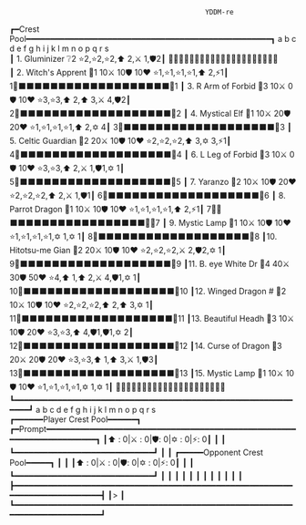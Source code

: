                                                     YDDM-re                                                      
┏━Crest Pool━━━━━━━━━━━━━━━━━━━━━━━━━━━━━━━━━━━━━━━━━━━━━━━━━━━┓     a b c d e f g h i j k l m n o p q r s     
┃ 1. Gluminizer      ❔2                ⭐2,⭐2,⭐2,⬆️ 2,⚔️ 1,🛡️2┃   🔲🔲🔲🔲🔲🔲🔲🔲🔲🔲🔲🔲🔲🔲🔲🔲🔲🔲🔲🔲🔲  
┃ 2. Witch's Apprent 🧙1 10⚔️  10🛡️ 10❤️  ⭐1,⭐1,⭐1,⭐1,⬆️ 2,⚡1┃  1🔲⬛⬛⬛⬛⬛⬛⬛⬛⬛⬛⬛⬛⬛⬛⬛⬛⬛⬛⬛🔲1 
┃ 3. R Arm of Forbid 🧙3 10⚔️   0🛡️ 10❤️  ⭐3,⭐3,⬆️ 2,⬆️ 3,⚔️ 4,🛡️2┃  2🔲⬛⬛⬛⬛⬛⬛⬛⬛⬛⬛⬛⬛⬛⬛⬛⬛⬛⬛⬛🔲2 
┃ 4. Mystical Elf    🧙1 10⚔️  20🛡️ 20❤️  ⭐1,⭐1,⭐1,⭐1,⬆️ 2,✡️ 4┃  3🔲⬛⬛⬛⬛⬛⬛⬛⬛⬛⬛⬛⬛⬛⬛⬛⬛⬛⬛⬛🔲3 
┃ 5. Celtic Guardian 🥋2 20⚔️  10🛡️ 10❤️  ⭐2,⭐2,⭐2,⬆️ 3,✡️ 3,⚡1┃  4🔲⬛⬛⬛⬛⬛⬛⬛⬛⬛⬛⬛⬛⬛⬛⬛⬛⬛⬛⬛🔲4 
┃ 6. L Leg of Forbid 🧙3 10⚔️   0🛡️ 10❤️  ⭐3,⭐3,⬆️ 2,⚔️ 1,🛡️1,✡️ 1┃  5🔲⬛⬛⬛⬛⬛⬛⬛⬛⬛⬛⬛⬛⬛⬛⬛⬛⬛⬛⬛🔲5 
┃ 7. Yaranzo         🧟2 10⚔️  10🛡️ 20❤️  ⭐2,⭐2,⭐2,⬆️ 2,⚔️ 1,🛡️1┃  6🔲⬛⬛⬛⬛⬛⬛⬛⬛⬛⬛⬛⬛⬛⬛⬛⬛⬛⬛⬛🔲6 
┃ 8. Parrot Dragon   🐲1 10⚔️  10🛡️ 10❤️  ⭐1,⭐1,⭐1,⭐1,⬆️ 2,⚡1┃  7🔲👑⬛⬛⬛⬛⬛⬛⬛⬛⬛⬛⬛⬛⬛⬛⬛⬛⬛👑🔲7 
┃ 9. Mystic Lamp     🧙1 10⚔️  10🛡️ 10❤️  ⭐1,⭐1,⭐1,⭐1,✡️ 1,✡️ 1┃  8🔲⬛⬛⬛⬛⬛⬛⬛⬛⬛⬛⬛⬛⬛⬛⬛⬛⬛⬛⬛🔲8 
┃10. Hitotsu-me Gian 🐺2 20⚔️  10🛡️ 10❤️  ⭐2,⭐2,⭐2,⚔️ 2,🛡️2,✡️ 1┃  9🔲⬛⬛⬛⬛⬛⬛⬛⬛⬛⬛⬛⬛⬛⬛⬛⬛⬛⬛⬛🔲9 
┃11. B. eye White Dr 🐲4 40⚔️  30🛡️ 50❤️  ⭐4,⬆️ 1,⬆️ 2,⚔️ 4,🛡️1,✡️ 1┃ 10🔲⬛⬛⬛⬛⬛⬛⬛⬛⬛⬛⬛⬛⬛⬛⬛⬛⬛⬛⬛🔲10
┃12. Winged Dragon # 🐲2 10⚔️  10🛡️ 10❤️  ⭐2,⭐2,⭐2,⬆️ 2,⬆️ 3,✡️ 1┃ 11🔲⬛⬛⬛⬛⬛⬛⬛⬛⬛⬛⬛⬛⬛⬛⬛⬛⬛⬛⬛🔲11
┃13. Beautiful Headh 🥋3 10⚔️  10🛡️ 20❤️  ⭐3,⭐3,⬆️ 4,🛡️1,🛡️1,✡️ 2┃ 12🔲⬛⬛⬛⬛⬛⬛⬛⬛⬛⬛⬛⬛⬛⬛⬛⬛⬛⬛⬛🔲12
┃14. Curse of Dragon 🐲3 20⚔️  20🛡️ 20❤️  ⭐3,⭐3,⬆️ 1,⬆️ 3,⚔️ 1,🛡️3┃ 13🔲⬛⬛⬛⬛⬛⬛⬛⬛⬛⬛⬛⬛⬛⬛⬛⬛⬛⬛⬛🔲13
┃15. Mystic Lamp     🧙1 10⚔️  10🛡️ 10❤️  ⭐1,⭐1,⭐1,⭐1,✡️ 1,✡️ 1┃   🔲🔲🔲🔲🔲🔲🔲🔲🔲🔲🔲🔲🔲🔲🔲🔲🔲🔲🔲🔲🔲  
┗━━━━━━━━━━━━━━━━━━━━━━━━━━━━━━━━━━━━━━━━━━━━━━━━━━━━━━━━━━━━━━┛      a b c d e f g h i j k l m n o p q r s    
┏━━━━━━Player Crest Pool━━━━━━┓ ┏━Prompt━━━━━━━━━━━━━━━━━━━━━━━━━━━━━━━━━━━━━━━━━━━━━━━━━━━━━━━━━━━━━━━━━━━━━━┓
┃⬆️ : 0|⚔️ : 0|🛡️: 0|✡️ : 0|⚡: 0┃ ┃                                                                             ┃
┗━━━━━━━━━━━━━━━━━━━━━━━━━━━━━┛ ┃                                                                             ┃
┏━━━━━Opponent Crest Pool━━━━━┓ ┃                                                                             ┃
┃⬆️ : 0|⚔️ : 0|🛡️: 0|✡️ : 0|⚡: 0┃ ┃                                                                             ┃
┗━━━━━━━━━━━━━━━━━━━━━━━━━━━━━┛ ┃                                                                             ┃
                                ┃                                                                             ┃
                                ┃                                                                             ┃
                                ┃                                                                             ┃
                                ┃                                                                             ┃
                                ┃                                                                             ┃
                                ┣━━━━━━━━━━━━━━━━━━━━━━━━━━━━━━━━━━━━━━━━━━━━━━━━━━━━━━━━━━━━━━━━━━━━━━━━━━━━━┫
                                ┃>                                                                            ┃
                                ┗━━━━━━━━━━━━━━━━━━━━━━━━━━━━━━━━━━━━━━━━━━━━━━━━━━━━━━━━━━━━━━━━━━━━━━━━━━━━━┛
